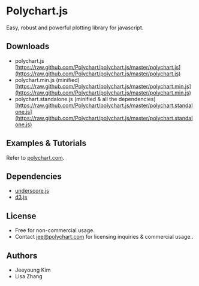Polychart.js
============

Easy, robust and powerful plotting library for javascript.

Downloads
---------

* polychart.js [https://raw.github.com/Polychart/polychart.js/master/polychart.js](https://raw.github.com/Polychart/polychart.js/master/polychart.js)
* polychart.min.js (minified) [https://raw.github.com/Polychart/polychart.js/master/polychart.min.js](https://raw.github.com/Polychart/polychart.js/master/polychart.min.js)
* polychart.standalone.js (minified & all the dependencies) [https://raw.github.com/Polychart/polychart.js/master/polychart.standalone.js](https://raw.github.com/Polychart/polychart.js/master/polychart.standalone.js)


Examples & Tutorials
--------------------

Refer to [polychart.com](http://polychart.com).

Dependencies
------------

* [underscore.js](http://documentcloud.github.com/underscore/)
* [d3.js](http://mbostock.github.com/d3)

License
-------

* Free for non-commercial usage.
* Contact jee@polychart.com for licensing inquiries & commercial usage..

Authors
-------

* Jeeyoung Kim
* Lisa Zhang
